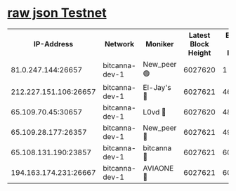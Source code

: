 [raw json Testnet](https://rpc-check.bcat.stavr.tech/bcat/rpc-bcat-result.json)
=


<table><tr><th>IP-Address</th><th>Network</th><th>Moniker</th><th>Latest Block Height</th><th>Earliest Block Height</th><th>Catching Up</th><th>Tx Index</th><th>Voting Power</th><th>Scan Time</th></tr><tr><td>81.0.247.144:26657</td><td>bitcanna-dev-1</td><td>New_peer 🟢</td><td>6027620</td><td>1</td><td>False</td><td>on</td><td>0</td><td>2024-01-18T02:45:14.420229417UTC</td></tr><tr><td>212.227.151.106:26657</td><td>bitcanna-dev-1</td><td>El-Jay's 🔴</td><td>6027621</td><td>4670391</td><td>False</td><td>on</td><td>2218164</td><td>2024-01-18T02:45:21.288363641UTC</td></tr><tr><td>65.109.70.45:30657</td><td>bitcanna-dev-1</td><td>L0vd 🔴</td><td>6027620</td><td>4828155</td><td>False</td><td>on</td><td>7920</td><td>2024-01-18T02:45:14.756763277UTC</td></tr><tr><td>65.109.28.177:26357</td><td>bitcanna-dev-1</td><td>New_peer 🔴</td><td>6027621</td><td>4952911</td><td>False</td><td>on</td><td>2237067</td><td>2024-01-18T02:45:21.592031538UTC</td></tr><tr><td>65.108.131.190:23857</td><td>bitcanna-dev-1</td><td>bitcanna 🔴</td><td>6027621</td><td>6023621</td><td>False</td><td>off</td><td>82269</td><td>2024-01-18T02:45:21.902369610UTC</td></tr><tr><td>194.163.174.231:26667</td><td>bitcanna-dev-1</td><td>AVIAONE 🔴</td><td>6027621</td><td>6025001</td><td>False</td><td>on</td><td>1949865</td><td>2024-01-18T02:45:28.434276830UTC</td></tr></table>
